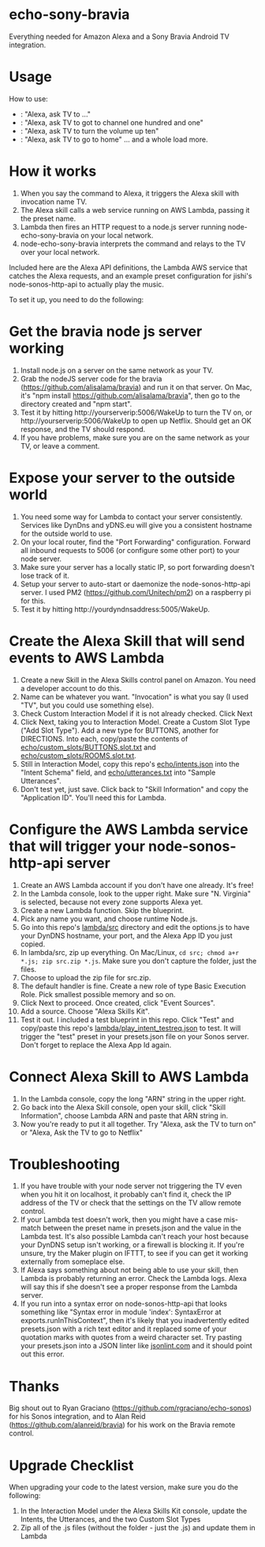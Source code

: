 # echo-sony-bravia

Everything needed for Amazon Alexa and a Sony Bravia Android TV integration.

# Usage

How to use:

* : "Alexa, ask TV to ..."
* : "Alexa, ask TV to got to channel one hundred and one"
* : "Alexa, ask TV to turn the volume up ten"
* : "Alexa, ask TV to go to home"
... and a whole load more.


# How it works

1. When you say the command to Alexa, it triggers the Alexa skill with invocation name TV.
2. The Alexa skill calls a web service running on AWS Lambda, passing it the preset name. 
3. Lambda then fires an HTTP request to a node.js server running node-echo-sony-bravia on your local network.
4. node-echo-sony-bravia interprets the command and relays to the TV over your local network.

Included here are the Alexa API definitions, the Lambda AWS service that catches the Alexa requests, and an example preset configuration for jishi's node-sonos-http-api to actually play the music.

To set it up, you need to do the following:

# Get the bravia node js server working
1. Install node.js on a server on the same network as your TV.
2. Grab the nodeJS server code for the bravia (https://github.com/alisalama/bravia) and run it on that server. On Mac, it's "npm install https://github.com/alisalama/bravia", then go to the directory created and "npm start".
3. Test it by hitting http://yourserverip:5006/WakeUp to turn the TV on, or http://yourserverip:5006/WakeUp to open up Netflix. Should get an OK response, and the TV should respond.
4. If you have problems, make sure you are on the same network as your TV, or leave a comment.

# Expose your server to the outside world
1. You need some way for Lambda to contact your server consistently. Services like DynDns and yDNS.eu will give you a consistent hostname for the outside world to use. 
2. On your local router, find the "Port Forwarding" configuration. Forward all inbound requests to 5006 (or configure some other port) to your node server.
3. Make sure your server has a locally static IP, so port forwarding doesn't lose track of it.
4. Setup your server to auto-start or daemonize the node-sonos-http-api server. I used PM2 (https://github.com/Unitech/pm2) on a raspberry pi for this.
5. Test it by hitting http://yourdyndnsaddress:5005/WakeUp.

# Create the Alexa Skill that will send events to AWS Lambda
1. Create a new Skill in the Alexa Skills control panel on Amazon. You need a developer account to do this.
2. Name can be whatever you want. "Invocation" is what you say (I used "TV", but you could use something else).
3. Check Custom Interaction Model if it is not already checked. Click Next
4. Click Next, taking you to Interaction Model. Create a Custom Slot Type ("Add Slot Type").
Add a new type for BUTTONS, another for DIRECTIONS. Into each, copy/paste the contents of [echo/custom_slots/BUTTONS.slot.txt](https://raw.githubusercontent.com/alisalama/echo-sony-bravia/master/echo/custom_slots/BUTTONS.slot.txt) and [echo/custom_slots/ROOMS.slot.txt](https://raw.githubusercontent.com/alisalama/echo-sony-bravia/master/echo/custom_slots/DIRECTIONS.slot.txt).
5. Still in Interaction Model, copy this repo's [echo/intents.json](https://raw.githubusercontent.com/alisalama/echo-sony-bravia/master/echo/intents.json) into the "Intent Schema" field, and [echo/utterances.txt](https://raw.githubusercontent.com/alisalama/echo-sony-bravia/master/echo/utterances.txt) into "Sample Utterances".
6. Don't test yet, just save. Click back to "Skill Information" and copy the "Application ID". You'll need this for Lambda.

# Configure the AWS Lambda service that will trigger your node-sonos-http-api server
1. Create an AWS Lambda account if you don't have one already. It's free!
2. In the Lambda console, look to the upper right. Make sure "N. Virginia" is selected, because not every zone supports Alexa yet.
3. Create a new Lambda function. Skip the blueprint. 
4. Pick any name you want, and choose runtime Node.js.
5. Go into this repo's [lambda/src](lamda/src) directory and edit the options.js to have your DynDNS hostname, your port, and the Alexa App ID you just copied.
6. In lambda/src, zip up everything. On Mac/Linux, `cd src; chmod a+r *.js; zip src.zip *.js`.  Make sure you don't capture the folder, just the files.
7. Choose to upload the zip file for src.zip.
8. The default handler is fine. Create a new role of type Basic Execution Role. Pick smallest possible memory and so on.
9. Click Next to proceed. Once created, click "Event Sources".
10. Add a source.  Choose "Alexa Skills Kit".
11. Test it out. I included a test blueprint in this repo. Click "Test" and copy/paste this repo's [lambda/play_intent_testreq.json](https://raw.githubusercontent.com/rgraciano/echo-sonos/master/lambda/play_intent_testreq.json) to test. It will trigger the "test" preset in your presets.json file on your Sonos server. Don't forget to replace the Alexa App Id again.

# Connect Alexa Skill to AWS Lambda
1. In the Lambda console, copy the long "ARN" string in the upper right.  
2. Go back into the Alexa Skill console, open your skill, click "Skill Information", choose Lambda ARN and paste that ARN string in.
3. Now you're ready to put it all together. Try "Alexa, ask the TV to turn on" or "Alexa, Ask the TV to go to Netflix"


# Troubleshooting
1. If you have trouble with your node server not triggering the TV even when you hit it on localhost, it probably can't find it, check the IP address of the TV or check that the settings on the TV allow remote control.
2. If your Lambda test doesn't work, then you might have a case mis-match between the preset name in presets.json and the value in the Lambda test. It's also possible Lambda can't reach your host because your DynDNS setup isn't working, or a firewall is blocking it. If you're unsure, try the Maker plugin on IFTTT, to see if you can get it working externally from someplace else.
3. If Alexa says something about not being able to use your skill, then Lambda is probably returning an error. Check the Lambda logs. Alexa will say this if she doesn't see a proper response from the Lambda server.
4. If you run into a syntax error on node-sonos-http-api that looks something like "Syntax error in module 'index': SyntaxError at exports.runInThisContext", then it's likely that you inadvertently edited presets.json with a rich text editor and it replaced some of your quotation marks with quotes from a weird character set.  Try pasting your presets.json into a JSON linter like [jsonlint.com](http://www.jsonlint.com) and it should point out this error.

# Thanks
Big shout out to Ryan Graciano (https://github.com/rgraciano/echo-sonos) for his Sonos integration, and to Alan Reid (https://github.com/alanreid/bravia) for his work on the Bravia remote control.

# Upgrade Checklist
When upgrading your code to the latest version, make sure you do the following:

1. In the Interaction Model under the Alexa Skills Kit console, update the Intents, the Utterances, and the two Custom Slot Types
2. Zip all of the .js files (without the folder - just the .js) and update them in Lambda
